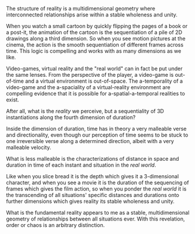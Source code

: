 The structure of reality is a multidimensional geometry where interconnected relationships arise within a stable wholeness and unity.

When you watch a small cartoon by quickly flipping the pages of a book or a post-it, the animation of the cartoon is the sequentiation of a pile of 2D drawings along a third dimension.
So when you see motion pictures at the cinema, the action is the smooth sequentiation of different frames across time.
This logic is compelling and works with as many dimensions as we like.

Video-games, virtual reality and the "real world" can in fact be put under the same lenses.
From the perspective of the player, a video-game is out-of-time and a virtual environment is out-of-space.
The a-temporality of a video-game and the a-spaciality of a virtual-reality environment are compelling evidence that it is possible for a-spatial-a-temporal realities to exist.

After all, what is the *reality* we perceive, but a sequentiality of 3D instantiations along the fourth dimension of duration?

Inside the dimension of duration, time has in theory a very malleable verse and directionality, even though our perception of time seems to be stuck to one irreversible verse along a determined direction, albeit with a very malleable velocity.

What is less malleable is the characterizations of distance in space and duration in time of each instant and situation in the *real world*.

Like when you slice bread it is the depth which gives it a 3-dimensional character, and when you see a movie it is the duration of the sequencing of frames which gives the film action, so when you ponder the *real world* it is the transcending of all situations' specific distances and durations onto further dimensions which gives reality its stable wholeness and unity.

What is the fundamental reality appears to me as a stable, multidimensional geometry of relationships between all situations ever.
With this revelation, order or chaos is an arbitrary distinction.

